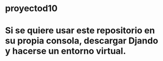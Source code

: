 # proyectod10
# Si se quiere usar este repositorio en su propia consola, descargar Djando y hacerse un entorno virtual.
